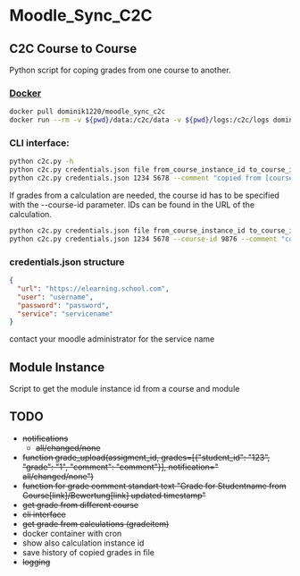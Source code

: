 # Moodle_Sync_C2C

## C2C Course to Course

Python script for coping grades from one course to another.

### [Docker](https://hub.docker.com/repository/docker/dominik1220/moodle_sync_c2c)

``` bash
docker pull dominik1220/moodle_sync_c2c
docker run --rm -v ${pwd}/data:/c2c/data -v ${pwd}/logs:/c2c/logs dominik1220/moodle_sync_c2c data/credentials.json 1234 5678 --comment "copied from [course name assignment name](https://elearning.school.com/mod/assign/view.php?id=123456)"
```

### CLI interface:

``` bash
python c2c.py -h
python c2c.py credentials.json file from_course_instance_id to_course_instance_id --comment "comment"
python c2c.py credentials.json 1234 5678 --comment "copied from [course name assignment name](https://elearning.school.com/mod/assign/view.php?id=123456)"
```

If grades from a calculation are needed, the course id has to be specified with the --course-id parameter.
IDs can be found in the URL of the calculation.

``` bash
python c2c.py credentials.json file from_course_instance_id to_course_instance_id --course-id course_id --comment "comment"
python c2c.py credentials.json 1234 5678 --course-id 9876 --comment "copied from [course name assignment name](https://elearning.school.com/mod/assign/view.php?id=123456)"
```

### credentials.json structure

``` json
{
  "url": "https://elearning.school.com",
  "user": "username",
  "password": "password",
  "service": "servicename"
}
```

contact your moodle administrator for the service name

## Module Instance

Script to get the module instance id from a course and module

## TODO

* ~~notifications~~
    * ~~all/changed/none~~
* ~~function grade_upload(assigment_id, grades=[{"student_id": "123", "grade": "1", "comment": "comment"}],
  notification="
  all/changed/none")~~
* ~~function for grade comment standart text "Grade for Studentname from Course[link]/Bewertung[link] updated
  timestamp"~~
* ~~get grade from different course~~
* ~~cli interface~~
* ~~get grade from calculations (gradeitem)~~
* docker container with cron
* show also calculation instance id
* save history of copied grades in file
* ~~logging~~
